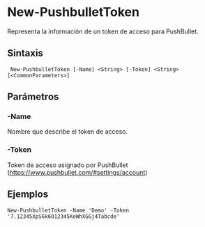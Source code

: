 # New-PushbulletToken

Representa la información de un token de acceso para PushBullet.

## Sintaxis

```
 New-PushbulletToken [-Name] <String> [-Token] <String> [<CommonParameters>]
```

## Parámetros

### -Name <String>
Nombre que describe el token de acceso.

### -Token <String>
Token de acceso asignado por PushBullet (https://www.pushbullet.com/#settings/account)

## Ejemplos

```
New-PushbulletToken -Name 'Demo' -Token '7.12345XpS6k6O12345KeWhXGGj4Tabcde'
```
